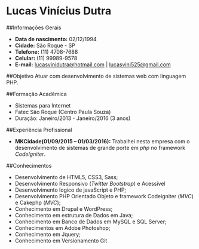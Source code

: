 # Lucas Vinícius Dutra
##Informações Gerais
* **Data de nascimento:** 02/12/1994
* **Cidade:** São Roque - SP
* **Telefone:** (11) 4708-7688
* **Celular:** (11) 99989-9578
* **E-mail:** lucasvinidutra@hotmail.com | lucasvini525@gmail.com

##Objetivo
Atuar com desenvolvimento de sistemas web com linguagem PHP.

##Formação Acadêmica
* Sistemas para Internet
* Fatec São Roque (Centro Paula Souza)
* Duração: Janeiro/2013 - Janeiro/2016 (3 anos)

##Experiência Profissional
* **MKCidade(01/09/2015 – 01/03/2016):** Trabalhei nesta empresa com o desenvolvimento de sistemas de grande porte em *php* no framework *CodeIgniter*.

##Conhecimentos
* Desenvolvimento de HTML5, CSS3, Sass;
* Desenvolvimento Responsivo (*Twitter Bootstrap*) e Acessível
* Desenvolvimento logico de javaScript e PHP;
* Desenvolvimento PHP Orientado Objeto e framework Codeigniter (*MVC*) e Cakephp (*MVC*);
* Conhecimento em Drupal e WordPress;
* Conhecimento em estrutura de Dados em Java;
* Conhecimento em Banco de Dados em MySQL e SQL Server;
* Conhecimentos em Adobe Photoshop;
* Conhecimento em Jquery;
* Conhecimento em Versionamento Git
